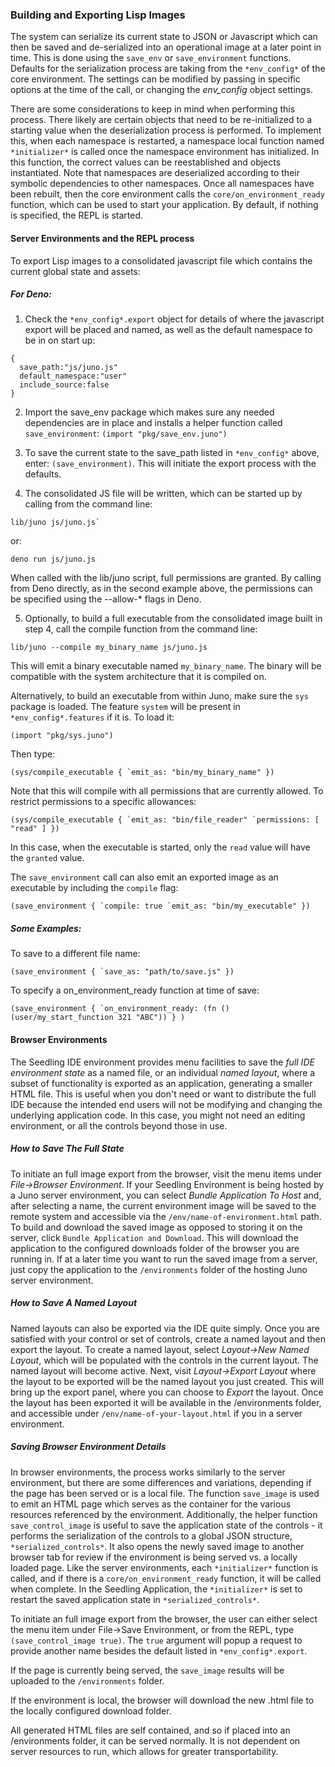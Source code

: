 ### Building and Exporting Lisp Images

The system can serialize its current state to JSON or Javascript which can then be saved and de-serialized into an operational image at a later point in time.  This is done using the `save_env` or `save_environment` functions.  Defaults for the serialization process are taking from the `*env_config*` of the core environment.  The settings can be modified by passing in specific options at the time of the call, or changing the *env_config* object settings.

There are some considerations to keep in mind when performing this process.  There likely are certain objects that need to be re-initialized to a starting value when the deserialization process is performed.  To implement this, when each namespace is restarted, a namespace local function named `*initializer*` is called once the namespace environment has initialized.  In this function, the correct values can be reestablished and objects instantiated. Note that namespaces are deserialized according to their symbolic dependencies to other namespaces.  Once all namespaces have been rebuilt, then the core environment calls the `core/on_environment_ready` function, which can be used to start your application.  By default, if nothing is specified, the REPL is started.

#### Server Environments and the REPL process

To export Lisp images to a consolidated javascript file which contains the current global state and assets:

##### For Deno:
1. Check the `*env_config*.export` object for details of where the javascript export will be placed and named, as well as the default namespace to be in on start up:
```
{
  save_path:"js/juno.js"
  default_namespace:"user"
  include_source:false
}
```
2. Import the save_env package which makes sure any needed dependencies are in place and installs a helper function called `save_environment`:
`(import "pkg/save_env.juno")`

3. To save the current state to the save_path listed in `*env_config*` above, enter: `(save_environment)`.  This will initiate the export process with the defaults. 
4. The consolidated JS file will be written, which can be started up by calling from the command line:
```
lib/juno js/juno.js`
```

or:
```
deno run js/juno.js
```

When called with the lib/juno script, full permissions are granted.  By calling from Deno directly, as in the second example above, the permissions can be specified using the --allow-* flags in Deno.

5. Optionally, to build a full executable from the consolidated image built in step 4, call the compile function from the command line:
```
lib/juno --compile my_binary_name js/juno.js
```

This will emit a binary executable named `my_binary_name`.  The binary will be compatible with the system architecture that it is compiled on.

Alternatively, to build an executable from within Juno, make sure the `sys` package is loaded. The feature `system` will be present in `*env_config*.features` if it is.  To load it:
```
(import "pkg/sys.juno")
```

Then type:
```
(sys/compile_executable { `emit_as: "bin/my_binary_name" })
```
Note that this will compile with all permissions that are currently allowed.  To restrict permissions to a specific allowances:

```
(sys/compile_executable { `emit_as: "bin/file_reader" `permissions: [ "read" ] })
```
In this case, when the executable is started, only the `read` value will have the `granted` value.

The `save_environment` call can also emit an exported image as an executable by including the `compile` flag:
```
(save_environment { `compile: true `emit_as: "bin/my_executable" })
```


##### Some Examples:

To save to a different file name: 
```
(save_environment { `save_as: "path/to/save.js" })
```

To specify a on_environment_ready function at time of save:
```
(save_environment { `on_environment_ready: (fn () (user/my_start_function 321 "ABC")) } )
```


#### Browser Environments

The Seedling IDE environment provides menu facilities to save the *full IDE environment state* as a named file, or an individual *named layout*, where a subset of functionality is exported as an application, generating a smaller HTML file.  This is useful when you don't need or want to distribute the full IDE because the intended end users will not be modifying and changing the underlying application code.  In this case, you might not need an editing environment, or all the controls beyond those in use.  

##### How to Save The Full State

To initiate an full image export from the browser, visit the menu items under *File->Browser Environment*.  If your Seedling Environment is being hosted by a Juno server environment, you can select *Bundle Application To Host* and, after selecting a name, the current environment image will be saved to the remote system and accessible via the `/env/name-of-environment.html` path. To build and download the saved image as opposed to storing it on the server, click `Bundle Application and Download`.  This will download the application to the configured downloads folder of the browser you are running in.  If at a later time you want to run the saved image from a server, just copy the application to the `/environments` folder of the hosting Juno server environment.

##### How to Save A Named Layout

Named layouts can also be exported via the IDE quite simply.  Once you are satisfied with your control or set of controls, create a named layout and then export the layout.  To create a named layout, select *Layout->New Named Layout*, which will be populated with the controls in the current layout.  The named layout will become active.  Next, visit *Layout->Export Layout* where the layout to be exported will be the named layout you just created.  This will bring up the export panel, where you can choose to *Export* the layout.  Once the layout has been exported it will be available in the /environments folder, and accessible under `/env/name-of-your-layout.html` if you in a server environment.  

##### Saving Browser Environment Details

In browser environments, the process works similarly to the server environment, but there are some differences and variations, depending if the page has been served or is a local file.  The function  `save_image` is used to emit an HTML page which serves as the container for the various resources referenced by the environment.  Additionally, the helper function `save_control_image` is useful to save the application state of the controls - it performs the serialization of the controls to a global JSON structure, `*serialized_controls*`.  It also opens the newly saved image to another browser tab for review if the environment is being served vs. a locally loaded page. Like the server environments, each `*initializer*` function is called, and if there is a `core/on_environment_ready` function, it will be called when complete.  In the Seedling Application, the `*initializer*` is set to restart the saved application state in `*serialized_controls*`. 

To initiate an full image export from the browser, the user can either select the menu item under File->Save Environment, or from the REPL, type `(save_control_image true)`.  The `true` argument will popup a request to provide another name besides the default listed in `*env_config*.export`.

If the page is currently being served, the `save_image` results will be uploaded to the `/environments` folder. 

If the environment is local, the browser will download the new .html file to the locally configured download folder.  

All generated HTML files are self contained, and so if placed into an /environments folder, it can be served normally.  It is not dependent on server resources to run, which allows for greater transportability.


